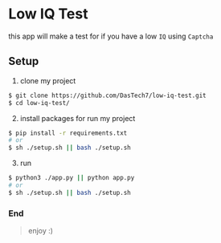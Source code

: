 # Low IQ Test

this app will make a test for if you have a low `IQ` using `Captcha`

## Setup
1. clone my project
```bash
$ git clone https://github.com/DasTech7/low-iq-test.git
$ cd low-iq-test/
```
2. install packages for run my project
```bash
$ pip install -r requirements.txt
# or
$ sh ./setup.sh || bash ./setup.sh
```
3. run
```bash
$ python3 ./app.py || python app.py
# or
$ sh ./setup.sh || bash ./setup.sh
```

### End

> enjoy :)